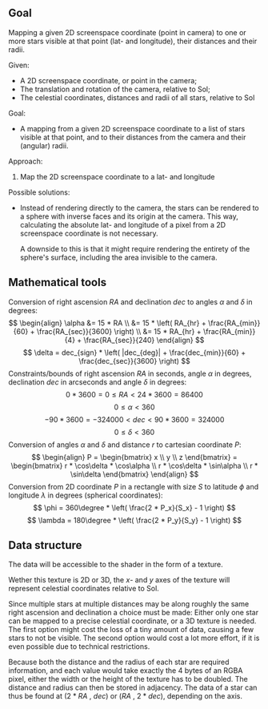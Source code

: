 ## Goal
Mapping a given 2D screenspace coordinate (point in camera) to one or more stars visible at that point (lat- and longitude), their distances and their radii.

Given:
- A 2D screenspace coordinate, or point in the camera;
- The translation and rotation of the camera, relative to Sol;
- The celestial coordinates, distances and radii of all stars, relative to Sol

Goal:
- A mapping from a given 2D screenspace coordinate to a list of stars visible at that point, and to their distances from the camera and their (angular) radii.

Approach:
1. Map the 2D screenspace coordinate to a lat- and longitude

Possible solutions:
- Instead of rendering directly to the camera, the stars can be rendered to a sphere with inverse faces and its origin at the camera. This way, calculating the absolute lat- and longitude of a pixel from a 2D screenspace coordinate is not necessary.
  
  A downside to this is that it might require rendering the entirety of the sphere's surface, including the area invisible to the camera.

## Mathematical tools
Conversion of right ascension $RA$ and declination $dec$ to angles $\alpha$ and $\delta$ in degrees:
$$
\begin{align}
	\alpha &= 15 * RA \\
	&= 15 * \left( RA_{hr} + \frac{RA_{min}}{60} + \frac{RA_{sec}}{3600} \right) \\
	&= 15 * RA_{hr} + \frac{RA_{min}}{4} + \frac{RA_{sec}}{240}
\end{align}
$$
$$
\delta = dec_{sign} * \left( |dec_{deg}| + \frac{dec_{min}}{60} + \frac{dec_{sec}}{3600} \right)
$$
Constraints/bounds of right ascension $RA$ in seconds, angle $\alpha$ in degrees, declination $dec$ in arcseconds and angle $\delta$ in degrees:
$$0 * 3600 = 0 \leq RA < 24 * 3600 = 86400$$
$$0 \leq \alpha < 360$$
$$-90 * 3600 = -324000 < dec < 90 * 3600 = 324000$$
$$0 \leq \delta < 360$$
Conversion of angles $\alpha$ and $\delta$ and distance $r$ to cartesian coordinate $P$:
$$
\begin{align}
	P = 
	\begin{bmatrix}
		x \\
		y \\
		z
	\end{bmatrix}
	=
	\begin{bmatrix}
		r * \cos\delta * \cos\alpha \\
		r * \cos\delta * \sin\alpha \\
		r * \sin\delta
	\end{bmatrix}
\end{align}
$$
Conversion from 2D coordinate $P$ in a rectangle with size $S$ to latitude $\phi$ and longitude $\lambda$ in degrees (spherical coordinates):
$$
\phi = 360\degree * \left( \frac{2 * P_x}{S_x} - 1 \right) 
$$
$$
\lambda = 180\degree * \left( \frac{2 * P_y}{S_y} - 1 \right)
$$
## Data structure
The data will be accessible to the shader in the form of a texture.

Wether this texture is 2D or 3D, the $x$- and $y$ axes of the texture will represent celestial coordinates relative to Sol.

Since multiple stars at multiple distances may be along roughly the same right ascension and declination a choice must be made: Either only one star can be mapped to a precise celestial coordinate, or a 3D texture is needed. The first option might cost the loss of a tiny amount of data, causing a few stars to not be visible. The second option would cost a lot more effort, if it is even possible due to technical restrictions.

Because both the distance and the radius of each star are required information, and each value would take exactly the 4 bytes of an RGBA pixel, either the width or the height of the texture has to be doubled. The distance and radius can then be stored in adjacency. The data of a star can thus be found at $(2 * RA\ ,\ dec)$ or $(RA\ ,\ 2 * dec)$, depending on the axis. 
